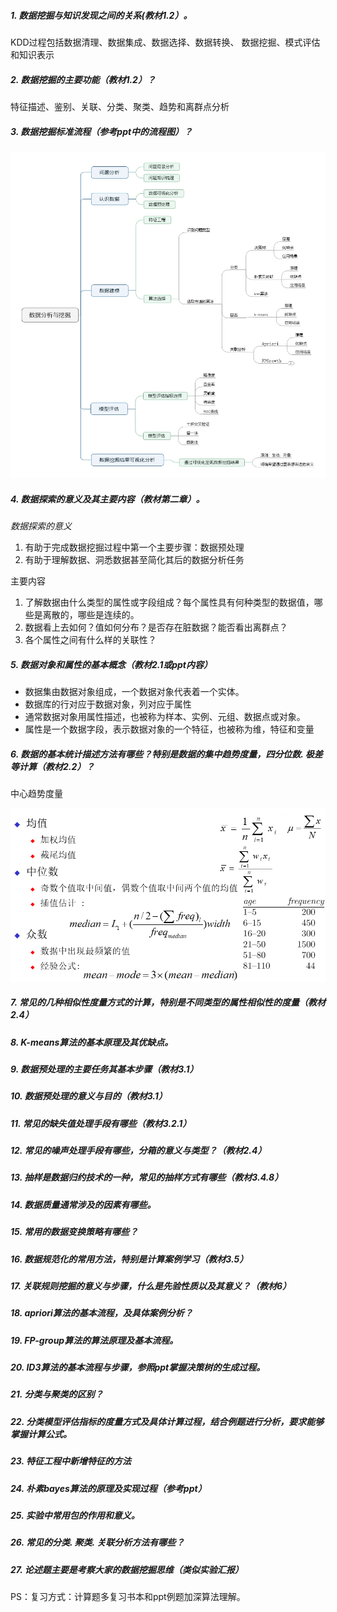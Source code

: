 
##### 1. 数据挖掘与知识发现之间的关系(教材1.2）。

KDD过程包括数据清理、数据集成、数据选择、数据转换、 数据挖掘、模式评估和知识表示

##### 2. 数据挖掘的主要功能（教材1.2）？

特征描述、鉴别、关联、分类、聚类、趋势和离群点分析

##### 3. 数据挖掘标准流程（参考ppt中的流程图）？

![550](attachment/数据挖掘标准流程.jpeg)

##### 4. 数据探索的意义及其主要内容（教材第二章）。

_数据探索的意义_

1. 有助于完成数据挖掘过程中第一个主要步骤：数据预处理
2. 有助于理解数据、洞悉数据甚至简化其后的数据分析任务

主要内容

1. 了解数据由什么类型的属性或字段组成？每个属性具有何种类型的数据值，哪些是离散的，哪些是连续的。
2. 数据看上去如何？值如何分布？是否存在脏数据？能否看出离群点？
3. 各个属性之间有什么样的关联性？

##### 5. 数据对象和属性的基本概念（教材2.1或ppt内容）

- 数据集由数据对象组成，一个数据对象代表着一个实体。
- 数据库的行对应于数据对象，列对应于属性
- 通常数据对象用属性描述，也被称为样本、实例、元组、数据点或对象。
- 属性是一个数据字段，表示数据对象的一个特征，也被称为维，特征和变量


##### 6. 数据的基本统计描述方法有哪些？特别是数据的集中趋势度量，四分位数. 极差等计算（教材2.2）？

中心趋势度量

![](attachment/Pasted%20image%2020250620172129.png)



##### 7. 常见的几种相似性度量方式的计算，特别是不同类型的属性相似性的度量（教材2.4）

##### 8. K-means算法的基本原理及其优缺点。

##### 9. 数据预处理的主要任务其基本步骤（教材3.1）

##### 10. 数据预处理的意义与目的（教材3.1）

##### 11. 常见的缺失值处理手段有哪些（教材3.2.1）

##### 12. 常见的噪声处理手段有哪些，分箱的意义与类型？（教材2.4）

##### 13. 抽样是数据归约技术的一种，常见的抽样方式有哪些（教材3.4.8）

##### 14. 数据质量通常涉及的因素有哪些。

##### 15. 常用的数据变换策略有哪些？

##### 16. 数据规范化的常用方法，特别是计算案例学习（教材3.5）

##### 17. 关联规则挖掘的意义与步骤，什么是先验性质以及其意义？（教材6）

##### 18. apriori算法的基本流程，及具体案例分析？

##### 19. FP-group算法的算法原理及基本流程。

##### 20. ID3算法的基本流程与步骤，参照ppt掌握决策树的生成过程。

##### 21. 分类与聚类的区别？

##### 22. 分类模型评估指标的度量方式及具体计算过程，结合例题进行分析，要求能够掌握计算公式。

##### 23. 特征工程中新增特征的方法

##### 24. 朴素bayes算法的原理及实现过程（参考ppt）

##### 25. 实验中常用包的作用和意义。

##### 26. 常见的分类. 聚类. 关联分析方法有哪些？

##### 27. 论述题主要是考察大家的数据挖掘思维（类似实验汇报）

PS：复习方式：计算题多复习书本和ppt例题加深算法理解。